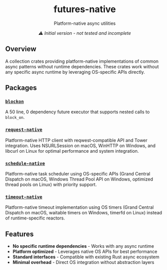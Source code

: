 <div align="center">

# futures-native

Platform-native async utilities

*⚠️ Initial version - not tested and incomplete*

</div>

## Overview

A collection crates providing platform-native implementations of common async patterns without runtime dependencies. These crates work without any specific async runtime by leveraging OS-specific APIs directly.

## Packages

### [`blockon`](blockon/)
A 50 line, 0 dependency future executor that supports nested calls to `block_on`.

### [`request-native`](request-native/)
Platform-native HTTP client with reqwest-compatible API and Tower integration. Uses NSURLSession on macOS, WinHTTP on Windows, and libcurl on Linux for optimal performance and system integration.

### [`schedule-native`](schedule-native/)
Platform-native task scheduler using OS-specific APIs (Grand Central Dispatch on macOS, Windows Thread Pool API on Windows, optimized thread pools on Linux) with priority support.

### [`timeout-native`](timeout-native/)
Platform-native timeout implementation using OS timers (Grand Central Dispatch on macOS, waitable timers on Windows, timerfd on Linux) instead of runtime-specific reactors.

## Features

- **No specific runtime dependencies** - Works with any async runtime
- **Platform optimized** - Leverages native OS APIs for best performance
- **Standard interfaces** - Compatible with existing Rust async ecosystem
- **Minimal overhead** - Direct OS integration without abstraction layers

